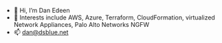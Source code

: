 - 👋 Hi, I’m Dan Edeen
- 👀 Interests include AWS, Azure, Terraform, CloudFormation, virtualized Network Appliances, Palo Alto Networks NGFW
- 📫 dan@dsblue.net

<!---
dedeen/dedeen is a ✨ special ✨ repository because its `README.md` (this file) appears on your GitHub profile.
You can click the Preview link to take a look at your changes.
--->
